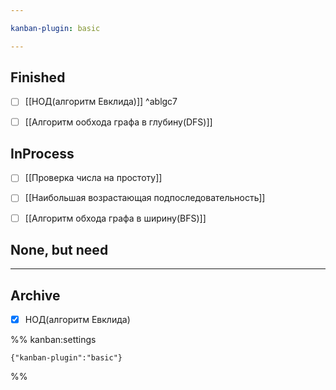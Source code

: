 ```yaml
---

kanban-plugin: basic

---
```


## Finished

- [ ] [[НОД(алгоритм Евклида)]] ^ablgc7
- [ ] [[Алгоритм ообхода графа в глубину(DFS)]]


## InProcess

- [ ] [[Проверка числа на простоту]]
- [ ] [[Наибольшая возрастающая подпоследовательность]]
- [ ] [[Алгоритм обхода графа в ширину(BFS)]]


## None, but need



***

## Archive

- [x] НОД(алгоритм Евклида)

%% kanban:settings
```
{"kanban-plugin":"basic"}
```
%%